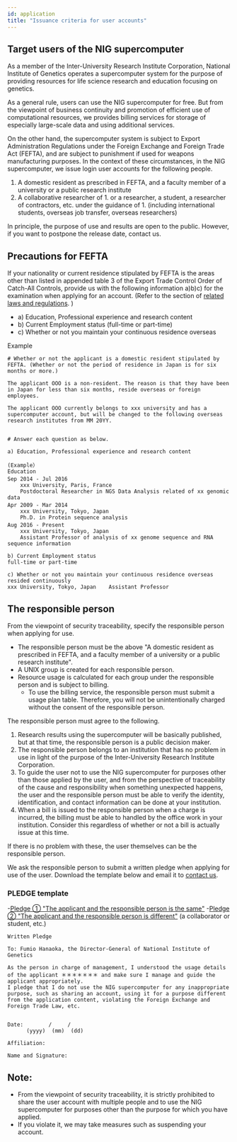 ```yaml
---
id: application
title: "Issuance criteria for user accounts"
---
```


## Target users of the NIG supercomputer

As a member of the Inter-University Research Institute Corporation, National Institute of Genetics operates a supercomputer system for the purpose of providing resources for life science research and education focusing on genetics.

As a general rule, users can use the NIG supercomputer for free. But from the viewpoint of business continuity and promotion of efficient use of computational resources, we provides billing services for storage of especially large-scale data and using additional services.

On the other hand, the supercomputer system is subject to Export Administration Regulations under the Foreign Exchange and Foreign Trade Act (FEFTA), and are subject to punishment if used for weapons manufacturing purposes. In the context of these circumstances, in the NIG supercomputer, we issue login user accounts for the following people.

1. A domestic resident as prescribed in FEFTA, and  a faculty member of a university or a public research institute
2. A collaborative researcher of 1. or a researcher, a student, a researcher of contractors, etc. under the guidance of 1. (including international students, overseas job transfer, overseas researchers)

In principle, the purpose of use and results are open to the public. However, if you want to postpone the release date, contact us.

## Precautions for FEFTA

If your nationality or current residence stipulated by FEFTA is the areas other than listed in appended table 3 of the Export Trade Control Order of Catch-All Controls, provide us with the following information a)b)c) for the examination when applying for an account. (Refer to the section of [related laws and regulations](/application/legislation). )

- a) Education, Professional experience and research content
- b) Current Employment status (full-time or part-time)
- c) Whether or not you maintain your continuous residence overseas

Example

```
# Whether or not the applicant is a domestic resident stipulated by FEFTA. (Whether or not the period of residence in Japan is for six months or more.) 

The applicant OOO is a non-resident. The reason is that they have been in Japan for less than six months, reside overseas or foreign employees.

The applicant OOO currently belongs to xxx university and has a supercomputer account, but will be changed to the following overseas research institutes from MM 20YY.


# Answer each question as below.

a) Education, Professional experience and research content

(Example）
Education
Sep 2014 - Jul 2016　
    xxx University, Paris, France
    Postdoctoral Researcher in NGS Data Analysis related of xx genomic data
Apr 2009 - Mar 2014　
    xxx University, Tokyo, Japan
    Ph.D. in Protein sequence analysis
Aug 2016 - Present　     
    xxx University, Tokyo, Japan    
    Assistant Professor of analysis of xx genome sequence and RNA sequence information

b) Current Employment status
full-time or part-time

c) Whether or not you maintain your continuous residence overseas
resided continuously
xxx University, Tokyo, Japan    Assistant Professor
```


## The responsible person

From the viewpoint of security traceability, specify the responsible person when applying for use.

- The responsible person must be the above "A domestic resident as prescribed in FEFTA, and  a faculty member of a university or a public research institute".
- A UNIX group is created for each responsible person.
- Resource usage is calculated for each group under the responsible person and is subject to billing.
    - To use the billing service, the responsible person must submit a usage plan table. Therefore, you will not be unintentionally charged without the consent of the responsible person.


The responsible person must agree to the following.

1. Research results using the supercomputer will be basically published, but at that time, the responsible person is a public decision maker.
2. The responsible person belongs to an institution that has no problem in use in light of the purpose of the Inter-University Research Institute Corporation.
3. To guide the user not to use the NIG supercomputer for purposes other than those applied by the user, and from the perspective of traceability of the cause and responsibility when something unexpected happens, the user and the responsible person must be able to verify the identity, identification, and contact information can be done at your institution.
4. When a bill is issued to the responsible person when a charge is incurred, the billing must be able to handled by the office work in your institution. Consider this regardless of whether or not a bill is actually issue at this time.


If there is no problem with these, the user themselves can be the responsible person.

We ask the responsible person to submit a written pledge when applying for use of the user. Download the template below and email it to [contact us](/application/reference).

### PLEDGE template

-[Pledge ① "The applicant and the responsible person is the same"](/files/seiyakusho_1.docx)
-[Pledge ② "The applicant and the responsible person is different"](/files/seiyakusho_2.docx) (a collaborator or student, etc.)

```
Written Pledge 

To: Fumio Hanaoka, the Director-General of National Institute of Genetics

As the person in charge of management, I understood the usage details of the applicant ＊＊＊＊＊＊＊ and make sure I manage and guide the applicant appropriately. 
I pledge that I do not use the NIG supercomputer for any inappropriate purpose, such as sharing an account, using it for a purpose different from the application content, violating the Foreign Exchange and Foreign Trade Law, etc. 


Date:        /     /
      (yyyy)  (mm)  (dd)

Affiliation:

Name and Signature: 

```

## Note:

- From the viewpoint of security traceability, it is strictly prohibited to share the user account with multiple people and to use the NIG supercomputer for purposes other than the purpose for which you have applied.
- If you violate it, we may take measures such as suspending your account.